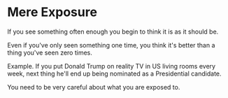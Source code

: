 # Mere Exposure

If you see something often enough you begin to think it is as it should be.

Even if you've only seen something one time, you think it's better than a thing you've seen zero times.

Example. If you put Donald Trump on reality TV in US living rooms every week, next thing he'll end up being nominated as a Presidential candidate.

You need to be very careful about what you are exposed to.